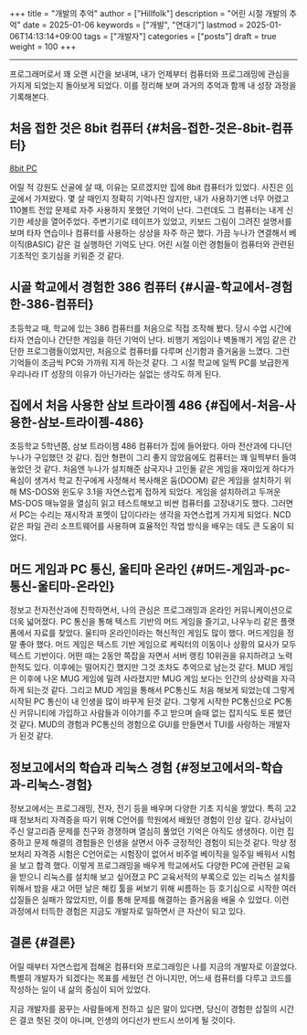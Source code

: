 +++
title = "개발의 추억"
author = ["Hillfolk"]
description = "어린 시절 개발의 추억"
date = 2025-01-06
keywords = ["개발", "연대기"]
lastmod = 2025-01-06T14:13:14+09:00
tags = ["개발자"]
categories = ["posts"]
draft = true
weight = 100
+++

---

프로그래머로서 꽤 오랜 시간을 보내며, 내가 언제부터 컴퓨터와 프로그래밍에 관심을 가지게 되었는지 돌아보게 되었다. 이를 정리해 보며 과거의 추억과 함께 내 성장 과정을 기록해본다.


## 처음 접한 것은 8bit 컴퓨터 {#처음-접한-것은-8bit-컴퓨터}

[8bit PC](/ox-hugo/8bit_pc.jpeg)

어릴 적 강원도 산골에 살 때, 이유는 모르겠지만 집에 8bit 컴퓨터가 있었다. 사진은 [이곳](https://solarguy.tistory.com/191)에서 가져왔다. 몇 살 때인지 정확히 기억나진 않지만, 내가 사용하기엔 너무 어렸고 110볼트 전압 문제로 자주 사용하지 못했던 기억이 난다.
그런데도 그 컴퓨터는 내게 신기한 세상을 열어주었다. 주변기기로 테이프가 있었고, 키보드 그림이 그려진 설명서를 보며 타자 연습이나 컴퓨터를 사용하는 상상을 자주 하곤 했다. 가끔 누나가 연결해서 베이직(BASIC) 같은 걸 실행하던 기억도 난다. 어린 시절 이런 경험들이 컴퓨터와 관련된 기초적인 호기심을 키워준 것 같다.


## 시골 학교에서 경험한 386 컴퓨터 {#시골-학교에서-경험한-386-컴퓨터}

초등학교 때, 학교에 있는 386 컴퓨터를 처음으로 직접 조작해 봤다. 당시 수업 시간에 타자 연습이나 간단한 게임을 하던 기억이 난다. 비행기 게임이나 벽돌깨기 게임 같은 간단한 프로그램들이었지만, 처음으로 컴퓨터를 다루며 신기함과 즐거움을 느꼈다. 그런 기억들이 조금씩 PC와 가까워 지게 하는것 같다. 그 시절 학교에 일찍 PC를 보급한게 우리나라 IT 성장의 이유가 아닌가라는 실없는 생각도 하게 된다.


## 집에서 처음 사용한 삼보 트라이젬 486 {#집에서-처음-사용한-삼보-트라이젬-486}

초등학교 5학년쯤, 삼보 트라이젬 486 컴퓨터가 집에 들어왔다. 아마 전산과에 다니던 누나가 구입했던 것 같다. 집안 형편이 그리 좋지 않았음에도 컴퓨터는 꽤 일찍부터 들여놓았던 것 같다.
처음엔 누나가 설치해준 삼국지나 고인돌 같은 게임을 재미있게 하다가 욕심이 생겨서 학교 친구에게 사정해서 복사해온 둠(DOOM) 같은 게임을 설치하기 위해 MS-DOS와 윈도우 3.1을 자연스럽게 접하게 되었다. 게임을 설치하려고 두꺼운 MS-DOS 매뉴얼을 열심히 읽고 테스트해보고 비싼 컴퓨터를 고장내기도 했다. 그러면서 PC는 수리는 재시작과 포멧이 답이다라는 생각을 자연스럽게 가지게 되었다. NCD 같은 파일 관리 소프트웨어를 사용하며 효율적인 작업 방식을 배우는 데도 큰 도움이 되었다.


## 머드 게임과 PC 통신, 울티마 온라인 {#머드-게임과-pc-통신-울티마-온라인}

정보고 전자전산과에 진학하면서, 나의 관심은 프로그래밍과 온라인 커뮤니케이션으로 더욱 넓어졌다. PC 통신을 통해 텍스트 기반의 머드 게임을 즐기고, 나우누리 같은 플랫폼에서 자료를 찾았다. 울티마 온라인이라는 혁신적인 게임도 많이 했다.
머드게임을 정말 좋아 했다. 머드 게임은 텍스트 기반 게임으로 케릭터의 이동이나 상황의 묘사가 모두 텍스트 기반이다. 어떤 때는 2동안 쪽잡을 자면서 서버 랭킹 10위권을 유지하려고 노력한적도 있다. 이후에는 떨어지긴 했지만 그것 조차도 추억으로 남는것 같다. MUD 게임은 이후에 나온 MUG 게임에 밀려 사라졌지만 MUG 게임 보다는 인간의 상상력을 자극하게 되는것 같다. 그리고 MUD 게임을 통해서 PC통신도 처음 해보게 되었는데 그렇게 시작된 PC 통신이 내 인생을 많이 바꾸게 된것 같다. 그렇게 시작한 PC통신으로 PC통신 커뮤니티에 가입하고 사람들과 이야기를 주고 받으며 슬때 없는 잡지식도 토론 했던것 같다. MUD의 경험과 PC통신의 경험으로 GUI를 만들면서 TUI를 사랑하는 개발자가 된것 같다.


## 정보고에서의 학습과 리눅스 경험 {#정보고에서의-학습과-리눅스-경험}

정보고에서는 프로그래밍, 전자, 전기 등을 배우며 다양한 기초 지식을 쌓았다. 특히 고2 때 정보처리 자격증을 따기 위해 C언어를 학원에서 배웠던 경험이 인상 깊다. 강사님이 주신 알고리즘 문제를 친구와 경쟁하며 열심히 풀었던 기억은 아직도 생생하다. 이런 집중하고 문제 해결의 경험들은 인생을 살면서 아주 긍정적인 경험이 되는것 같다. 막상 정보처리 자격증 시험은 C언어로는 시험장이 없어서 비주얼 베이직을 일주일 배워서 시험을 보고 합격 했다.
이렇게 프로그래밍을 배우게 학교에서도 다양한 PC에 관련된 교육을 받으니 리눅스를 설치해 보고 싶어졌고 PC 교육서적의 부록으로 있는 리눅스 설치를 위해서 밤을 새고 어떤 날은 해킹 툴을 써보기 위해 씨름하는 등 호기심으로 시작한 여러 삽질들은 실패가 많았지만, 이를 통해 문제를 해결하는 즐거움을 배울 수 있었다. 이런 과정에서 터득한 경험은 지금도 개발자로 일하면서 큰 자산이 되고 있다.


## 결론 {#결론}

어릴 때부터 자연스럽게 접해온 컴퓨터와 프로그래밍은 나를 지금의 개발자로 이끌었다. 특별히 개발자가 되겠다는 목표를 세웠던 건 아니지만, 어느새 컴퓨터를 다루고 코드를 작성하는 일이 내 삶의 중심이 되어 있었다.

지금 개발자를 꿈꾸는 사람들에게 전하고 싶은 말이 있다면, 당신이 경험한 삽질의 시간은 결코 헛된 것이 아니며, 인생의 어디선가 반드시 쓰이게 될 것이다.
